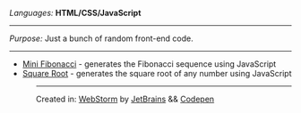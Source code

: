 <i>Languages: </i><b>HTML/CSS/JavaScript</b>
<hr>
<i>Purpose: </i>Just a bunch of random front-end code.
<hr>
<ul>
  <li><a href="http://jillpla.com/minifib/minifib.html">Mini Fibonacci</a> - generates the Fibonacci sequence using JavaScript
  <li><a href="http://jillpla.com/squareroot/squareroot.html">Square Root</a> - generates the square root of any number using JavaScript
<ul>
<hr>
Created in: <a href="https://www.jetbrains.com/webstorm/?fromMenu">WebStorm</a> by <a href="https://www.jetbrains.com/">JetBrains</a> && <a href="https://codepen.io/">Codepen</a>
